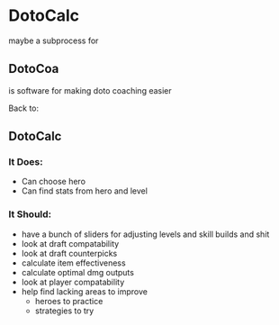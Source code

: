 # DotoCalc

maybe a subprocess for

## DotoCoa

is software for making doto coaching easier

Back to:

## DotoCalc

### It Does:

* Can choose hero
* Can find stats from hero and level

### It Should:

* have a bunch of sliders for adjusting levels and skill builds and shit
* look at draft compatability
* look at draft counterpicks
* calculate item effectiveness
* calculate optimal dmg outputs
* look at player compatability
* help find lacking areas to improve
	* heroes to practice
	* strategies to try


